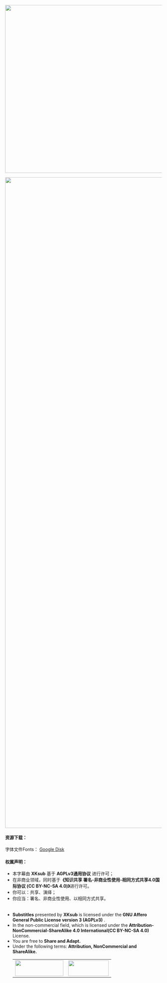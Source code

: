 <p align = "center">
	<img src="https://www.z4a.net/images/2021/05/17/XKsub-Planetarian-Collection-Poster.jpg" style="width:960px;height:540px">
</p>
<p align = "center">
	<img src="https://www.z4a.net/images/2021/05/21/XKsub-Planetarian-.png" style="width:800px;height:2093px">
</p>

<h4>资源下载：</h4>
<p>
	字体文件Fonts： <a href="https://drive.google.com/file/d/1763oJom4GF4UVMJoTn7ATzDzMYhZciCf" target="_blank">Google Disk</a><br>
</p>
<h4>权属声明：</h4>
<ul>
	<li>本字幕由 <b>XKsub</b> 基于 <b>AGPLv3通用协议</b> 进行许可；</li>
	<li>在非商业领域，同时基于<b>《知识共享 署名-非商业性使用-相同方式共享4.0国际协议 (CC BY-NC-SA 4.0)》</b>进行许可。</li>
	<li>你可以：共享、演绎；</li>
	<li>你应当：署名、非商业性使用、以相同方式共享。</li>
	 <br>
	<br>
	<li><b>Substitles</b> presented by <b>XKsub</b> is licensed under the <b>GNU Affero General Public License version 3 (AGPLv3)</b> .</li>
	<li>In the non-commercial field, which is licensed under the <b>Attribution-NonCommercial-ShareAlike 4.0 International(CC BY-NC-SA 4.0)</b> License.</li>
	<li>You are free to <b>Share and Adapt.</b></li>
	<li>Under the following terms: <b>Attribution, NonCommercial and ShareAlike.</b></li>
	<table>
	<tbody>
	<tr>
		<td>
			 <img src="https://www.gnu.org/graphics/agplv3-155x51.png" alt="" style="width:155px;height:51px">
		</td>
		<td>
			 <img src="https://tse1-mm.cn.bing.net/th/id/OIP._xFfhj_BvJ6A7RgTpG8m9gHaDK?pid=Api&amp;rs=1" alt="" style="width:130px;height:50px">
		</td>
	</tr>
	</tbody>
	</table>
</ul>
